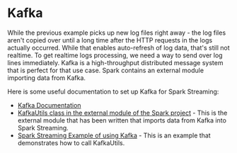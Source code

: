 # Kafka

While the previous example picks up new log files right away - the log
files aren't copied over until a long time after the HTTP requests in the logs
actually occurred.  While that enables auto-refresh of log data, that's still not realtime.  To get realtime
logs processing, we need a way to send over log lines immediately.  Kafka is a
high-throughput distributed message system that is perfect for that use case.  Spark
contains an external module importing data from Kafka.

Here is some useful documentation to set up Kafka for Spark Streaming:

* [Kafka Documentation](http://kafka.apache.org/documentation.html)
* [KafkaUtils class in the external module of the Spark project](https://github.com/apache/spark/blob/master/external/kafka/src/main/scala/org/apache/spark/streaming/kafka/KafkaUtils.scala) - This is the external module that has been written that imports data from Kafka into Spark Streaming.
* [Spark Streaming Example of using Kafka](https://github.com/apache/spark/blob/master/examples/src/main/java/org/apache/spark/examples/streaming/JavaKafkaWordCount.java) - This is an example that demonstrates how to call KafkaUtils.
